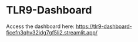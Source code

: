 # TLR9-Dashboard

Access the dashboard here: https://tlr9-dashboard-ficefn3qhv32idg7gf5li2.streamlit.app/ 

